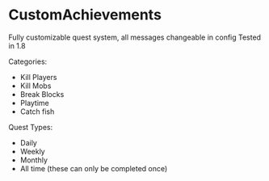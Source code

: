 # CustomAchievements

Fully customizable quest system, all messages changeable in config
Tested in 1.8

Categories:
- Kill Players
- Kill Mobs
- Break Blocks
- Playtime
- Catch fish

Quest Types:
- Daily
- Weekly
- Monthly
- All time (these can only be completed once)
